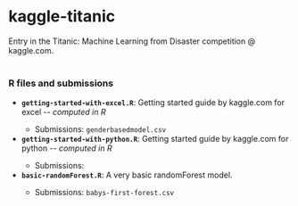 kaggle-titanic
==============

Entry in the Titanic: Machine Learning from Disaster competition @ kaggle.com.
<br /><br />

<h3>R files and submissions</h3>
<ul>
<li><code><strong>getting-started-with-excel.R</strong></code>: Getting started guide by kaggle.com for excel -- <em>computed in R</em></li>
<ul>
<li>Submissions: <code>genderbasedmodel.csv</code></li>
</ul>
<li><code><strong>getting-started-with-python.R</strong></code>: Getting started guide by kaggle.com for python -- <em>computed in R</em></li>
<ul>
<li>Submissions:</li>
</ul>
<li><code><strong>basic-randomForest.R</strong></code>: A very basic randomForest model.</li>
<ul>
<li>Submissions: <code>babys-first-forest.csv</code></li>
</ul>
</ul>
